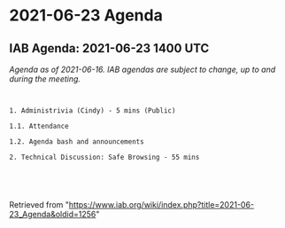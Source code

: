 




2021-06-23 Agenda
=================





IAB Agenda: 2021-06-23 1400 UTC
-------------------------------


*Agenda as of 2021-06-16. IAB agendas are subject to change, up to and during the meeting.*




```


1. Administrivia (Cindy) - 5 mins (Public)

1.1. Attendance

1.2. Agenda bash and announcements 

2. Technical Discussion: Safe Browsing - 55 mins





```





Retrieved from "<https://www.iab.org/wiki/index.php?title=2021-06-23_Agenda&oldid=1256>"



